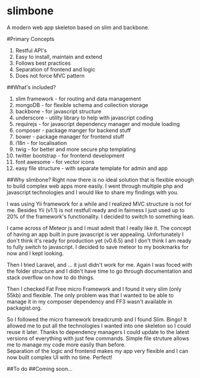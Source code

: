 slimbone
========

A modern web app skeleton based on slim and backbone.

#Primary Concepts
1. Restful API's
2. Easy to install, maintain and extend
3. Follows best practices
4. Separation of frontend and logic
5. Does not force MVC pattern

##What's included?
1. slim framework - for routing and data management
2. mongoDB - for flexible schema and collection storage 
3. backbone - for javascript structure 
4. underscore - utility library to help with javascript coding
5. requirejs - for javascript dependency manager and module loading
6. composer - package manger for backend stuff
7. bower - package manager for frontend stuff
8. i18n - for localisation
9. twig - for better and more secure php templating
10. twitter bootstrap - for frontend development
11. font awesome - for vector icons
12. easy file structure - with separate template for admin and app

##Why slimbone?
Right now there is no ideal solution that is flexible enough to build complex web apps more easily.
I went through multiple php and javascript technologies and I would like to share my findings with you.

I was using Yii framework for a while and I realized MVC structure is not for me.
Besides Yii (v1.1) is not restfull ready and in fairness I just used up to 20% of the framework's functionality.
I decided to switch to something lean.

I came across of Meteor js and I must admit that I really like it. The concept of having an app built in pure javascript is ver appealing. 
Unfortunately I don't think it's ready for production yet (v0.6.5) and I don't think I am ready to fully switch to javascript.
I decided to save meteor to my bookmarks for now and I kept looking.

Then I tried Laravel, and ... it just didn't work for me. Again I was foced with the folder structure and I didn't have time
to go through documentation and stack overflow on how to do things.

Then I checked Fat Free micro Framework and I found it very slim (only 55kb) and flexible. The only problem was that I wanted to be able to manage
it in my composer dependency and FF3 wasn't available in packagist.org.

So I followed the micro framework breadcrumb and I found Slim. Bingo!
It allowed me to put all the technologies I wanted into one skeleton so I could reuse it later. Thanks to dependency managers
I could update to the latest versions of everything with just few commands. 
Simple file struture allows me to manage my code more easily than before.  
Separation of the logic and frontend makes my app very flexible and I can now built complex UI with no time. 
Perfect!

##To do 
##Coming soon...
